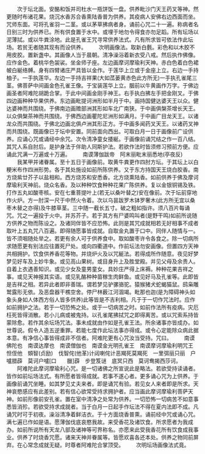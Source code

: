 <!-- { "loadSidebar": true } -->
　　次于坛北面。安酪和饭并司杜水一瓶饼饭一盘。供养毗沙门天王药叉等神。然更随时布诸花果。烧沉水香苏合香熏陆香普为供养。其疫病人安佛右边西面而坐。咒师东面。可将孔雀羽一二茎。或以茅草拂病者身。诵前心咒二十一遍。称病者名日别三时为供养已。所有供食置于水中。或埋于地勿令得食亦勿足蹈。所有坛场以泥薄拭。或以牛粪涂地。此是孔雀王咒寻常供养法式。凡有所求皆可依法作此坛场。若贫无者随其现有而设供养。
　　次明画像法。取新白氎。彩色和以木胶不用皮胶。置新盏中。其画像人当于晨朝。清净澡浴着新衣受八戒。然后执作佛像。应作金色。着桃华色袈裟。坐金师子座。左边画摩诃摩瑜利天神。赤白色着白色裙帔白綖络髆。身有四臂诸庄严具皆以金作。于莲华上立或于金座上立。右边一手持柚子。一手执莲华。左边一手持吉祥果(大如苽蒌黄赤色此方所无)一手执孔雀尾三茎。佛菩萨中间画金色孔雀王像。于宝装莲华上立。胭前以牛黄画作万字。于佛边画圣者阿难陀胡跪合掌。于此中间画金刚手神王。右手执白拂左手把金刚叉。于佛四边画种种华果供养。东边画毗提诃洲形如半月于中。画持国健达婆天王以众。健达婆神而共围绕。于佛南边画赡部洲其形如车北广南狭。于中画俱槃茶增长天王。以众俱槃茶神而共围绕。于佛西边画瞿陀尼洲形如满月。于中画广目龙天王。以诸龙众而共围绕。于佛北边画北俱卢洲其形正方。于中画多闻药叉天王。以诸药叉神而共围绕。既画像已于坛中安置。同前面向西出。可取白月一日于画像前广设供养。应诵心咒或诵经中余咒。次令清净童女捼綖。于画像前诵咒结之作一百八结。其咒人系自肘后。是护身法于伴助人同斯护法。若欲作法时皆须修习预前方便。应诵此咒满一万遍或十万遍。
　　南谟薄伽跋帝　阿末丽毗末丽悉地(亭夜反)
　　我某甲并诸眷属。至十五日于画像前。取黄牛粪更作四肘方坛。于其坛上以白粳米布作四洲形势。各于其处施设如前所陈供养。又于东方持国天王烧白胶香。南方烧紫廿芥子以盐相和。西方烧苏和安悉香。北方烧熏陆香。如前供养于佛及摩诃摩瑜利天神前。烧众名香。及以种种饮食种种花果广陈供养。复以金银铜锡及铁。打作五丸如酸枣核。安在七重菩提叶上(若无以桑叶替之)安在像前。次于坛前穿地作火炉。方一肘深一尺于中然火令着。次以乌昙跋罗木钵罗奢木(此方所无宜以桑枣木替之亦得)及牛膝草茎。三中随一截长五寸。破之粗如指许。须八百片每诵咒。咒之一遍投于火中。并苏芥子。若于其方有尸婆鸣叫者(是野干鸣)如前所说随方供养之物而陈设之。及诸同伴皆不应恐怖。此则是其咒成就相若无好相事不成者取叶上五丸咒八百遍。即得随愿事皆成就。自取金丸置于口中。同伴人随情与一。皆不须咽随处举之。若更有余人可于供养食中。取如酸枣许令各食之。除一切病所求随愿更有别法应往置死尸处。或向四衢道中。作前坛法勿安画像。但置四方天神共相拥护。饮食供养香花等物。并烧炉火及以咒綖法。若得成所作随意。夜见好梦梦见好车及上妙牛象。或见高山果树。或目身升上及胜堂殿。并见父母及余贵人。自着上衣遇善知识。或见少女及童男童女。具妙庄严得上床褥。种种花果吉祥之事。或见天神报其实语。或见乳酪种种苗稼生肉鲜鱼。或见好马及孔雀等。此即皆是吉祥之相。若异此者即非善瑞。谓若梦见驴骡骆驼。猿猴猪犬蛇蝎猫鼠。鸱枭雕鹫露形无依。及恶盘器干樵空舍。停尸林薮江河涸竭。毗那也迦(是为障碍神头如象头身如人体西方俗人皆多供养)此等皆是不吉利相。凡于于一切作咒法时。应作如前拥护之法。若于一切恐怖之处。或于一切病苦之时。如前作法所有疫病。灾厄枉死皆得消散。若小儿病或被鬼持。以孔雀尾拂拭咒之即得离苦。或以咒索系持皆蒙除愈。若作其余坛场咒法。事未成就由作如是孔雀王法。所余诸事亦皆成办。如世尊说。假令人造五逆重罪。若能七度作此坛法事亦得成。或令心定能除众病此据本意。有净信心事皆得成非不信者。阿难陀更有心咒汝当受持。咒曰。
　　南谟佛陀也　南谟达摩也　南谟僧伽也　南谟金光明孔雀王　南谟摩诃摩瑜利明咒王　怛侄他　頞智(贞励)　伐智侘(他革)计闼喇侘计恶羯死莫羯死　一里弭丽只丽　户嚧腊薜　莫诃户嚧[口　　臘]薜　步登笈谜　底冥只西　莫诃鸯揭西莎诃。
　　阿难陀此摩诃摩瑜利心咒。是一切诸佛之所宣说此是略法。若欲受持读诵者。皆作如前坛场法式。有所愿者皆得成就。若事不遂心者。更多诵心咒为上供养。于画像前诵咒坐睡。如其梦见丈夫来者。即是诵咒有验。若见女人来者即是所求。天神哀愍感应有此差别。若有信心欲常受持求拥护者。应当画此摩诃摩瑜利菩萨天神。如前形像前安孔雀。置在室中清净之处常为供养。一切恐怖一切病苦不如意事悉皆消殄。若欲受持求成就者。当于白月一日起手作坛法不得在夏内法即不成。凡诵咒时可于初夜。澡浴清净着鲜洁衣。于十方面烧香普熏。诵前经中咒或诵心咒。满七遍已作如是语。愿薄伽伐底哀愍我故。来受香花及诸饮食。所求愿者为我成办。如前所说所有天龙八部及诸神等可界称名。亦愿来此受我香花所有饮食成我事业。供养了时烧香咒愿。诸来天神并眷属等。皆愿欢喜各还本处。供养之物同前屏弃。在心常念成就无疑。时尊者阿难陀合掌顶受。
　　次明坛场画像法式竟。


